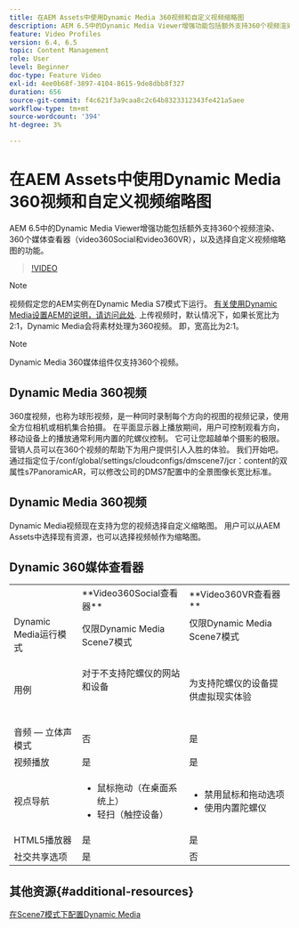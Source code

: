```yaml
---
title: 在AEM Assets中使用Dynamic Media 360视频和自定义视频缩略图
description: AEM 6.5中的Dynamic Media Viewer增强功能包括额外支持360个视频渲染、360个媒体查看器（video360Social和video360VR），以及选择自定义视频缩略图的功能。
feature: Video Profiles
version: 6.4, 6.5
topic: Content Management
role: User
level: Beginner
doc-type: Feature Video
exl-id: 4ee0b68f-3897-4104-8615-9de8dbb8f327
duration: 656
source-git-commit: f4c621f3a9caa8c2c64b8323312343fe421a5aee
workflow-type: tm+mt
source-wordcount: '394'
ht-degree: 3%

---
```


# 在AEM Assets中使用Dynamic Media 360视频和自定义视频缩略图

AEM 6.5中的Dynamic Media Viewer增强功能包括额外支持360个视频渲染、360个媒体查看器（video360Social和video360VR），以及选择自定义视频缩略图的功能。

>[!VIDEO](https://video.tv.adobe.com/v/26391?quality=12&learn=on)

>[!NOTE]
>
>视频假定您的AEM实例在Dynamic Media S7模式下运行。  [有关使用Dynamic Media设置AEM的说明，请访问此处](https://helpx.adobe.com/cn/experience-manager/6-3/assets/using/config-dynamic-fp-14410.html). 上传视频时，默认情况下，如果长宽比为2:1，Dynamic Media会将素材处理为360视频。 即，宽高比为2:1。

>[!NOTE]
>
>Dynamic Media 360媒体组件仅支持360个视频。

## Dynamic Media 360视频

360度视频，也称为球形视频，是一种同时录制每个方向的视图的视频记录，使用全方位相机或相机集合拍摄。 在平面显示器上播放期间，用户可控制观看方向，移动设备上的播放通常利用内置的陀螺仪控制。  它可让您超越单个摄影的极限。 营销人员可以在360个视频的帮助下为用户提供引人入胜的体验。  我们开始吧。 通过指定位于/conf/global/settings/cloudconfigs/dmscene7/jcr：content的双属性s7PanoramicAR，可以修改公司的DMS7配置中的全景图像长宽比标准。

## Dynamic Media 360视频

Dynamic Media视频现在支持为您的视频选择自定义缩略图。 用户可以从AEM Assets中选择现有资源，也可以选择视频帧作为缩略图。

## Dynamic 360媒体查看器

<table> 
 <tbody>
   <tr>
      <td> </td>
      <td>**Video360Social查看器**</td>
      <td>**Video360VR查看器**</td>
   </tr>
   <tr>
      <td>Dynamic Media运行模式</td>
      <td>仅限Dynamic Media Scene7模式</td>
      <td>仅限Dynamic Media Scene7模式<br>
         <br>
      </td>
   </tr>
   <tr>
      <td>用例</td>
      <td>
         <p>对于不支持陀螺仪的网站和设备</p>
         <p> </p>
      </td>
      <td>
         <p>为支持陀螺仪的设备提供虚拟现实体验 </p>
      </td>
   </tr>
   <tr>
      <td>音频 — 立体声模式</td>
      <td>否</td>
      <td>是</td>
   </tr>
   <tr>
      <td>视频播放</td>
      <td>是</td>
      <td>是</td>
   </tr>
   <tr>
      <td>视点导航</td>
      <td>
         <ul>
            <li>鼠标拖动（在桌面系统上）</li>
            <li>轻扫（触控设备）</li>
         </ul>
      </td>
      <td>
         <ul>
            <li>禁用鼠标和拖动选项</li>
            <li>使用内置陀螺仪</li>
         </ul>
      </td>
   </tr>
   <tr>
      <td>HTML5播放器</td>
      <td>是</td>
      <td>是</td>
   </tr>
   <tr>
      <td>社交共享选项</td>
      <td>是</td>
      <td>否</td>
   </tr>
</tbody>
</table>

## 其他资源{#additional-resources}

[在Scene7模式下配置Dynamic Media](https://helpx.adobe.com/experience-manager/6-5/assets/using/config-dms7.html)
